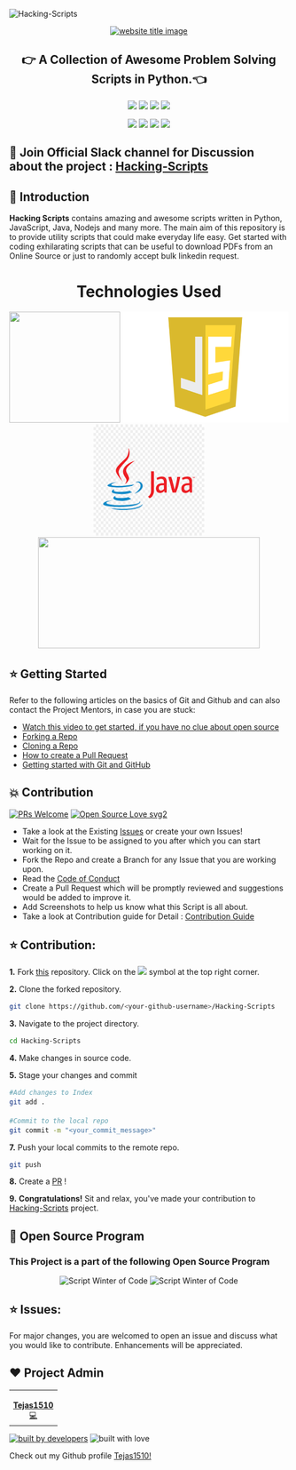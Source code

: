 ![Hacking-Scripts](https://socialify.git.ci/Tejas1510/Hacking-Scripts/image?description=1&descriptionEditable=Hacking%20Scripts%20contains%20amazing%20and%20awesome%20scripts%20written%20in%20Python%2C%20JavaScript%2C%20Java%2C%20Nodejs%2C%20and%20more.&forks=1&issues=1&language=1&owner=1&pulls=1&stargazers=1&theme=Light)

<p align="center">
  <a href="#"><img src="https://capsule-render.vercel.app/api?type=rect&color=009ACD&height=100&section=header&text=Awesome-Hacking-Scripts&fontSize=60%&fontColor=ffffff" alt="website title image"></a>
  <h2 align="center">👉 A Collection of Awesome Problem Solving Scripts in Python.👈</h2>
</p>


<p align="center">
  <a href = https://www.python.org/ ><img src="https://img.shields.io/badge/language-Python-blue?style=for-the-badge"></a>
  <a href = https://www.javascript.com/ ><img src="https://img.shields.io/badge/language-Javascript-blue?style=for-the-badge"></a>
  <a href = https://www.java.com/en/ ><img src="https://img.shields.io/badge/language-Java-blue?style=for-the-badge"></a>
  <a href = https://nodejs.org/en/ ><img src="https://img.shields.io/badge/language-Nodejs-blue?style=for-the-badge"></a>
 </p>

 <p align="center">
<img src="https://img.shields.io/github/stars/Tejas1510/Hacking-Scripts?style=for-the-badge" >
<img src="https://img.shields.io/github/forks/Tejas1510/Hacking-Scripts?style=for-the-badge" >  
<img src="https://img.shields.io/github/issues-raw/Tejas1510/Hacking-Scripts?style=for-the-badge" >
<img src="https://img.shields.io/github/issues-pr-closed-raw/Tejas1510/Hacking-Scripts?style=for-the-badge" >
</p>

## 📢 Join Official Slack channel for Discussion about the project : [Hacking-Scripts](https://swoc-workspace.slack.com/archives/C01HV9LADSQ)

## 📌 Introduction

<b>Hacking Scripts</b> contains amazing and awesome scripts written in Python, JavaScript, Java, Nodejs and many more. The main aim of this repository is to provide utility scripts that could make everyday life easy. Get started with coding exhilarating scripts that can be useful to download PDFs from an Online Source or just to randomly accept bulk linkedin request.

<center><h1 align="center">Technologies Used</h1></center>
<p align="center">
<img height="200" width ="200" src = "https://github.com/Tejas1510/Hacking-Scripts/blob/main/assets/pythonlogo.jfif"></img>
<img height="200" width ="300" src = "https://github.com/Tejas1510/Hacking-Scripts/blob/main/assets/javascriptlogo.png"></img>
<img height="200" width ="200" src = "https://github.com/Tejas1510/Hacking-Scripts/blob/main/assets/javalogo.png"></img>
<img height="200" width ="400" src = "https://github.com/Tejas1510/Hacking-Scripts/blob/main/assets/htmllogo.jfif"></img>
</p>

## ⭐ Getting Started

Refer to the following articles on the basics of Git and Github and can also contact the Project Mentors, in case you are stuck:

- [Watch this video to get started, if you have no clue about open source](https://youtu.be/SL5KKdmvJ1U)
- [Forking a Repo](https://help.github.com/en/github/getting-started-with-github/fork-a-repo)
- [Cloning a Repo](https://help.github.com/en/desktop/contributing-to-projects/creating-a-pull-request)
- [How to create a Pull Request](https://opensource.com/article/19/7/create-pull-request-github)
- [Getting started with Git and GitHub](https://towardsdatascience.com/getting-started-with-git-and-github-6fcd0f2d4ac6)

## 💥 Contribution

[![PRs Welcome](https://img.shields.io/badge/PRs-welcome-brightgreen.svg?style=flat-square)](http://makeapullrequest.com)
[![Open Source Love svg2](https://badges.frapsoft.com/os/v2/open-source.svg?v=103)](https://github.com/ellerbrock/open-source-badges/)

- Take a look at the Existing [Issues](https://github.com/Tejas1510/Hacking-Scripts/issues) or create your own Issues!
- Wait for the Issue to be assigned to you after which you can start working on it.
- Fork the Repo and create a Branch for any Issue that you are working upon.
- Read the [Code of Conduct](https://github.com/Tejas1510/Hacking-Scripts/blob/main/CODE_OF_CONDUCT.md)
- Create a Pull Request which will be promptly reviewed and suggestions would be added to improve it.
- Add Screenshots to help us know what this Script is all about.
- Take a look at Contribution guide for Detail : [Contribution Guide](https://github.com/Tejas1510/Hacking-Scripts/blob/main/CONTRIBUTION.md)


## ⭐ Contribution:
**1.** Fork [this](https://github.com/Tejas1510/Hacking-Scripts/) repository.
Click on the <a href="https://github.com/Tejas1510/Hacking-Scripts/"><img src="https://img.icons8.com/ios/24/000000/code-fork.png"></a> symbol at the top right corner.

**2.** Clone the forked repository.

```bash
git clone https://github.com/<your-github-username>/Hacking-Scripts
```

**3.** Navigate to the project directory.

```bash
cd Hacking-Scripts
```

**4.** Make changes in source code.

**5.** Stage your changes and commit

```bash
#Add changes to Index
git add .

#Commit to the local repo
git commit -m "<your_commit_message>"
```

**7.** Push your local commits to the remote repo.

```bash
git push
```

**8.** Create a [PR](https://help.github.com/en/github/collaborating-with-issues-and-pull-requests/creating-a-pull-request) !

**9.** **Congratulations!** Sit and relax, you've made your contribution to [Hacking-Scripts](https://github.com/Tejas1510/Hacking-Scripts) project.


## 📢  Open Source Program

### This Project is a part of the following Open Source Program

<p align="center">
<img src ="https://github.com/Tejas1510/Hacking-Scripts/blob/main/assets/scriptcode.jfif" alt ="Script Winter of Code"></img>
<img src ="https://github.com/Tejas1510/Hacking-Scripts/blob/main/assets/script.jfif" alt ="Script Winter of Code"></img>
</p>

## ⭐ Issues:
For major changes, you are welcomed to open an issue and discuss what you would like to contribute. Enhancements will be appreciated.

## ❤️ Project Admin
<table>
    <tr>
        <td align="center">
            <a href="https://github.com/Tejas1510">
            <img src="https://avatars0.githubusercontent.com/u/64543913?s=400&u=6468d71695b9ce8fc4a5704cfe7df32fdd28437a&v=4" width="200px;" alt="" style="border-radius:50%"/> <br />
            <b>Tejas1510</b>
            </a><br />
            <a href="https://github.com/Tejas1510/Awesome-Javascript-and-React-Project/commits?author=Tejas1510" title="Coding">💻</a>
        </td>
 </tr>
 </table>

<p align = "center">

<a href="https://github.com/Tejas1510"><img src="http://ForTheBadge.com/images/badges/built-by-developers.svg" alt="built by developers"></a>
![built with love](https://forthebadge.com/images/badges/built-with-love.svg)
</p>

Check out my Github profile [Tejas1510!](https://github.com/Tejas1510)
